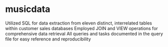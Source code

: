 # musicdata
Utilized SQL for data extraction from eleven distinct, interrelated tables within customer sales databases
Employed JOIN and VIEW operations for comprehensive data retrieval
All queries and tasks documented in the query file for easy reference and reproducibility
